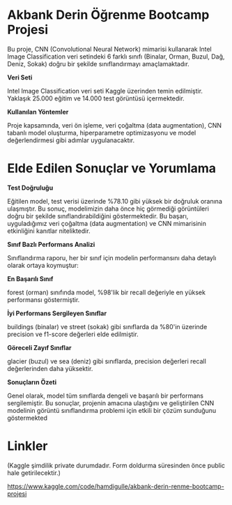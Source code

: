 # Akbank Derin Öğrenme Bootcamp Projesi
Bu proje, CNN (Convolutional Neural Network) mimarisi kullanarak Intel Image Classification veri setindeki 6 farklı sınıfı (Binalar, Orman, Buzul, Dağ, Deniz, Sokak) doğru bir şekilde sınıflandırmayı amaçlamaktadır.

**Veri Seti**

Intel Image Classification veri seti Kaggle üzerinden temin edilmiştir. Yaklaşık 25.000 eğitim ve 14.000 test görüntüsü içermektedir.

**Kullanılan Yöntemler**

Proje kapsamında, veri ön işleme, veri çoğaltma (data augmentation), CNN tabanlı model oluşturma, hiperparametre optimizasyonu ve model değerlendirmesi gibi adımlar uygulanacaktır.

# Elde Edilen Sonuçlar ve Yorumlama

**Test Doğruluğu**

Eğitilen model, test verisi üzerinde %78.10 gibi yüksek bir doğruluk oranına ulaşmıştır. Bu sonuç, modelimizin daha önce hiç görmediği görüntüleri doğru bir şekilde sınıflandırabildiğini göstermektedir. Bu başarı, uyguladığımız veri çoğaltma (data augmentation) ve CNN mimarisinin etkinliğini kanıtlar niteliktedir.

**Sınıf Bazlı Performans Analizi**

Sınıflandırma raporu, her bir sınıf için modelin performansını daha detaylı olarak ortaya koymuştur:

**En Başarılı Sınıf**

forest (orman) sınıfında model, %98'lik bir recall değeriyle en yüksek performansı göstermiştir.

**İyi Performans Sergileyen Sınıflar**

buildings (binalar) ve street (sokak) gibi sınıflarda da %80'in üzerinde precision ve f1-score değerleri elde edilmiştir.

**Göreceli Zayıf Sınıflar**

glacier (buzul) ve sea (deniz) gibi sınıflarda, precision değerleri recall değerlerinden daha yüksektir.

**Sonuçların Özeti**

Genel olarak, model tüm sınıflarda dengeli ve başarılı bir performans sergilemiştir. Bu sonuçlar, projenin amacına ulaştığını ve geliştirilen CNN modelinin görüntü sınıflandırma problemi için etkili bir çözüm sunduğunu göstermekted

# Linkler

(Kaggle şimdilik private durumdadır. Form doldurma süresinden önce public hale getirilecektir.)

https://www.kaggle.com/code/hamdigulle/akbank-derin-renme-bootcamp-projesi
